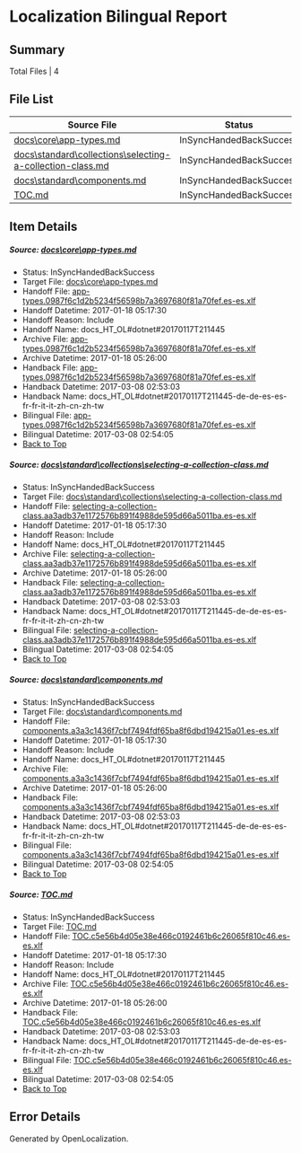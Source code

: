 # <a name='report-top'></a> Localization Bilingual Report

## Summary
 Total Files | 4

## File List
 Source File | Status | Details 
 ----------- | ------ | ------- 
 [docs\core\app-types.md](https://github.com/dotnet/docs/blob/90fe68f7f3c4b46502b5d3770b1a2d57c6af748a/docs/core/app-types.md) | InSyncHandedBackSuccess | [Details](#e4dc227830c2881e7d8691317ea15affaa08f8cc31)
 [docs\standard\collections\selecting-a-collection-class.md](https://github.com/dotnet/docs/blob/763433b00ae7d01cfa0c7fa250f51d23a95f6f15/docs/standard/collections/selecting-a-collection-class.md) | InSyncHandedBackSuccess | [Details](#d174d0cb910035340fb317521f3ad930d16853c23384)
 [docs\standard\components.md](https://github.com/dotnet/docs/blob/7741df222250f3746abb1e3c359bd9e89e6a732c/docs/standard/components.md) | InSyncHandedBackSuccess | [Details](#e93764ff4d3391110c79f73a34512bd073ce04993397)
 [TOC.md](https://github.com/dotnet/docs/blob/3b0b086c1a95d6164b82e1a4dade0936ce5d262e/TOC.md) | InSyncHandedBackSuccess | [Details](#46f0f0189b1d7df4cb842a21abffd06dc9a7d2c18909)

## Item Details
##### <a name='e4dc227830c2881e7d8691317ea15affaa08f8cc31'></a> Source: [docs\core\app-types.md](https://github.com/dotnet/docs/blob/90fe68f7f3c4b46502b5d3770b1a2d57c6af748a/docs/core/app-types.md)
* Status: InSyncHandedBackSuccess
* Target File: [docs\core\app-types.md](https://github.com/dotnet/docs.es-es/blob/eb6def36f1a3039744e13ec30af8d0f10a0fc2e5/docs/core/app-types.md)
* Handoff File: [app-types.0987f6c1d2b5234f56598b7a3697680f81a70fef.es-es.xlf](https://github.com/dotnet/docs.handoff/blob/19de2d43a77f68559f946aa74479c5cd728ea47f/ol-handoff/dotnet/docs.es-es/master/dotnet-core/app-types.0987f6c1d2b5234f56598b7a3697680f81a70fef.es-es.xlf)
* Handoff Datetime: 2017-01-18 05:17:30
* Handoff Reason: Include
* Handoff Name: docs_HT_OL#dotnet#20170117T211445
* Archive File: [app-types.0987f6c1d2b5234f56598b7a3697680f81a70fef.es-es.xlf](https://github.com/dotnet/docs.handoff/blob/c7532e795b2c5b703d50eb35eb4f14722a9c184f/ol-archive/dotnet/docs.es-es/master/dotnet-core/app-types.0987f6c1d2b5234f56598b7a3697680f81a70fef.es-es.xlf)
* Archive Datetime: 2017-01-18 05:26:00
* Handback File: [app-types.0987f6c1d2b5234f56598b7a3697680f81a70fef.es-es.xlf](https://github.com/dotnet/docs.handback/blob/a7557fa962117d76a6733811fecae8d94fca26dc/ol-handback/dotnet/docs.es-es/master/dotnet-core/app-types.0987f6c1d2b5234f56598b7a3697680f81a70fef.es-es.xlf)
* Handback Datetime: 2017-03-08 02:53:03
* Handback Name: docs_HT_OL#dotnet#20170117T211445-de-de-es-es-fr-fr-it-it-zh-cn-zh-tw
* Bilingual File: [app-types.0987f6c1d2b5234f56598b7a3697680f81a70fef.es-es.xlf](https://github.com/dotnet/docs.handback/blob/a7557fa962117d76a6733811fecae8d94fca26dc/ol-handback/dotnet/docs.es-es/master/dotnet-core/app-types.0987f6c1d2b5234f56598b7a3697680f81a70fef.es-es.xlf)
* Bilingual Datetime: 2017-03-08 02:54:05
* [Back to Top](#report-top)

##### <a name='d174d0cb910035340fb317521f3ad930d16853c23384'></a> Source: [docs\standard\collections\selecting-a-collection-class.md](https://github.com/dotnet/docs/blob/763433b00ae7d01cfa0c7fa250f51d23a95f6f15/docs/standard/collections/selecting-a-collection-class.md)
* Status: InSyncHandedBackSuccess
* Target File: [docs\standard\collections\selecting-a-collection-class.md](https://github.com/dotnet/docs.es-es/blob/eb6def36f1a3039744e13ec30af8d0f10a0fc2e5/docs/standard/collections/selecting-a-collection-class.md)
* Handoff File: [selecting-a-collection-class.aa3adb37e1172576b891f4988de595d66a5011ba.es-es.xlf](https://github.com/dotnet/docs.handoff/blob/19de2d43a77f68559f946aa74479c5cd728ea47f/ol-handoff/dotnet/docs.es-es/master/dotnet-core/selecting-a-collection-class.aa3adb37e1172576b891f4988de595d66a5011ba.es-es.xlf)
* Handoff Datetime: 2017-01-18 05:17:30
* Handoff Reason: Include
* Handoff Name: docs_HT_OL#dotnet#20170117T211445
* Archive File: [selecting-a-collection-class.aa3adb37e1172576b891f4988de595d66a5011ba.es-es.xlf](https://github.com/dotnet/docs.handoff/blob/c7532e795b2c5b703d50eb35eb4f14722a9c184f/ol-archive/dotnet/docs.es-es/master/dotnet-core/selecting-a-collection-class.aa3adb37e1172576b891f4988de595d66a5011ba.es-es.xlf)
* Archive Datetime: 2017-01-18 05:26:00
* Handback File: [selecting-a-collection-class.aa3adb37e1172576b891f4988de595d66a5011ba.es-es.xlf](https://github.com/dotnet/docs.handback/blob/a7557fa962117d76a6733811fecae8d94fca26dc/ol-handback/dotnet/docs.es-es/master/dotnet-core/selecting-a-collection-class.aa3adb37e1172576b891f4988de595d66a5011ba.es-es.xlf)
* Handback Datetime: 2017-03-08 02:53:03
* Handback Name: docs_HT_OL#dotnet#20170117T211445-de-de-es-es-fr-fr-it-it-zh-cn-zh-tw
* Bilingual File: [selecting-a-collection-class.aa3adb37e1172576b891f4988de595d66a5011ba.es-es.xlf](https://github.com/dotnet/docs.handback/blob/a7557fa962117d76a6733811fecae8d94fca26dc/ol-handback/dotnet/docs.es-es/master/dotnet-core/selecting-a-collection-class.aa3adb37e1172576b891f4988de595d66a5011ba.es-es.xlf)
* Bilingual Datetime: 2017-03-08 02:54:05
* [Back to Top](#report-top)

##### <a name='e93764ff4d3391110c79f73a34512bd073ce04993397'></a> Source: [docs\standard\components.md](https://github.com/dotnet/docs/blob/7741df222250f3746abb1e3c359bd9e89e6a732c/docs/standard/components.md)
* Status: InSyncHandedBackSuccess
* Target File: [docs\standard\components.md](https://github.com/dotnet/docs.es-es/blob/eb6def36f1a3039744e13ec30af8d0f10a0fc2e5/docs/standard/components.md)
* Handoff File: [components.a3a3c1436f7cbf7494fdf65ba8f6dbd194215a01.es-es.xlf](https://github.com/dotnet/docs.handoff/blob/19de2d43a77f68559f946aa74479c5cd728ea47f/ol-handoff/dotnet/docs.es-es/master/dotnet-core/components.a3a3c1436f7cbf7494fdf65ba8f6dbd194215a01.es-es.xlf)
* Handoff Datetime: 2017-01-18 05:17:30
* Handoff Reason: Include
* Handoff Name: docs_HT_OL#dotnet#20170117T211445
* Archive File: [components.a3a3c1436f7cbf7494fdf65ba8f6dbd194215a01.es-es.xlf](https://github.com/dotnet/docs.handoff/blob/c7532e795b2c5b703d50eb35eb4f14722a9c184f/ol-archive/dotnet/docs.es-es/master/dotnet-core/components.a3a3c1436f7cbf7494fdf65ba8f6dbd194215a01.es-es.xlf)
* Archive Datetime: 2017-01-18 05:26:00
* Handback File: [components.a3a3c1436f7cbf7494fdf65ba8f6dbd194215a01.es-es.xlf](https://github.com/dotnet/docs.handback/blob/a7557fa962117d76a6733811fecae8d94fca26dc/ol-handback/dotnet/docs.es-es/master/dotnet-core/components.a3a3c1436f7cbf7494fdf65ba8f6dbd194215a01.es-es.xlf)
* Handback Datetime: 2017-03-08 02:53:03
* Handback Name: docs_HT_OL#dotnet#20170117T211445-de-de-es-es-fr-fr-it-it-zh-cn-zh-tw
* Bilingual File: [components.a3a3c1436f7cbf7494fdf65ba8f6dbd194215a01.es-es.xlf](https://github.com/dotnet/docs.handback/blob/a7557fa962117d76a6733811fecae8d94fca26dc/ol-handback/dotnet/docs.es-es/master/dotnet-core/components.a3a3c1436f7cbf7494fdf65ba8f6dbd194215a01.es-es.xlf)
* Bilingual Datetime: 2017-03-08 02:54:05
* [Back to Top](#report-top)

##### <a name='46f0f0189b1d7df4cb842a21abffd06dc9a7d2c18909'></a> Source: [TOC.md](https://github.com/dotnet/docs/blob/3b0b086c1a95d6164b82e1a4dade0936ce5d262e/TOC.md)
* Status: InSyncHandedBackSuccess
* Target File: [TOC.md](https://github.com/dotnet/docs.es-es/blob/eb6def36f1a3039744e13ec30af8d0f10a0fc2e5/TOC.md)
* Handoff File: [TOC.c5e56b4d05e38e466c0192461b6c26065f810c46.es-es.xlf](https://github.com/dotnet/docs.handoff/blob/19de2d43a77f68559f946aa74479c5cd728ea47f/ol-handoff/dotnet/docs.es-es/master/dotnet-core/TOC.c5e56b4d05e38e466c0192461b6c26065f810c46.es-es.xlf)
* Handoff Datetime: 2017-01-18 05:17:30
* Handoff Reason: Include
* Handoff Name: docs_HT_OL#dotnet#20170117T211445
* Archive File: [TOC.c5e56b4d05e38e466c0192461b6c26065f810c46.es-es.xlf](https://github.com/dotnet/docs.handoff/blob/c7532e795b2c5b703d50eb35eb4f14722a9c184f/ol-archive/dotnet/docs.es-es/master/dotnet-core/TOC.c5e56b4d05e38e466c0192461b6c26065f810c46.es-es.xlf)
* Archive Datetime: 2017-01-18 05:26:00
* Handback File: [TOC.c5e56b4d05e38e466c0192461b6c26065f810c46.es-es.xlf](https://github.com/dotnet/docs.handback/blob/a7557fa962117d76a6733811fecae8d94fca26dc/ol-handback/dotnet/docs.es-es/master/dotnet-core/TOC.c5e56b4d05e38e466c0192461b6c26065f810c46.es-es.xlf)
* Handback Datetime: 2017-03-08 02:53:03
* Handback Name: docs_HT_OL#dotnet#20170117T211445-de-de-es-es-fr-fr-it-it-zh-cn-zh-tw
* Bilingual File: [TOC.c5e56b4d05e38e466c0192461b6c26065f810c46.es-es.xlf](https://github.com/dotnet/docs.handback/blob/a7557fa962117d76a6733811fecae8d94fca26dc/ol-handback/dotnet/docs.es-es/master/dotnet-core/TOC.c5e56b4d05e38e466c0192461b6c26065f810c46.es-es.xlf)
* Bilingual Datetime: 2017-03-08 02:54:05
* [Back to Top](#report-top)


## Error Details

Generated by OpenLocalization.
